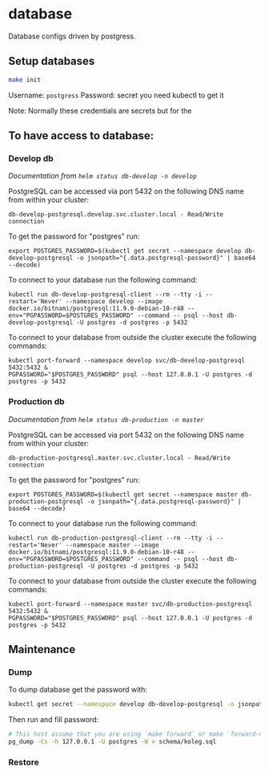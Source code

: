 # database

Database configs driven by postgress.


## Setup databases

```bash
make init
```
Username: `postgress`
Password: secret you need kubectl to get it

Note: Normally these credentials are secrets but for the
## To have access to database:

### Develop db
*Documentation from `helm status db-develop -n develop`*

PostgreSQL can be accessed via port 5432 on the following DNS name from within your cluster:

    db-develop-postgresql.develop.svc.cluster.local - Read/Write connection

To get the password for "postgres" run:

    export POSTGRES_PASSWORD=$(kubectl get secret --namespace develop db-develop-postgresql -o jsonpath="{.data.postgresql-password}" | base64 --decode)

To connect to your database run the following command:

    kubectl run db-develop-postgresql-client --rm --tty -i --restart='Never' --namespace develop --image docker.io/bitnami/postgresql:11.9.0-debian-10-r48 --env="PGPASSWORD=$POSTGRES_PASSWORD" --command -- psql --host db-develop-postgresql -U postgres -d postgres -p 5432



To connect to your database from outside the cluster execute the following commands:

    kubectl port-forward --namespace develop svc/db-develop-postgresql 5432:5432 &
    PGPASSWORD="$POSTGRES_PASSWORD" psql --host 127.0.0.1 -U postgres -d postgres -p 5432

### Production db
*Documentation from `helm status db-production -n master`*

PostgreSQL can be accessed via port 5432 on the following DNS name from within your cluster:

    db-production-postgresql.master.svc.cluster.local - Read/Write connection

To get the password for "postgres" run:

    export POSTGRES_PASSWORD=$(kubectl get secret --namespace master db-production-postgresql -o jsonpath="{.data.postgresql-password}" | base64 --decode)

To connect to your database run the following command:

    kubectl run db-production-postgresql-client --rm --tty -i --restart='Never' --namespace master --image docker.io/bitnami/postgresql:11.9.0-debian-10-r48 --env="PGPASSWORD=$POSTGRES_PASSWORD" --command -- psql --host db-production-postgresql -U postgres -d postgres -p 5432

To connect to your database from outside the cluster execute the following commands:

    kubectl port-forward --namespace master svc/db-production-postgresql 5432:5432 &
    PGPASSWORD="$POSTGRES_PASSWORD" psql --host 127.0.0.1 -U postgres -d postgres -p 5432


## Maintenance
### Dump
To dump database get the password with:
```bash
kubectl get secret --namespace develop db-develop-postgresql -o jsonpath="{.data.postgresql-password}" | base64 --decode
```

Then run and fill password:
```bash
# This host assume that you are using `make forward` or make `forward-master`
pg_dump -Cs -h 127.0.0.1 -U postgres -W > schema/koleg.sql
```

### Restore


